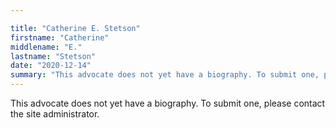 ```yaml
---

title: "Catherine E. Stetson"
firstname: "Catherine"
middlename: "E."
lastname: "Stetson"
date: "2020-12-14"
summary: "This advocate does not yet have a biography. To submit one, please contact the site administrator."
---
```

This advocate does not yet have a biography. To submit one, please contact the site administrator.

